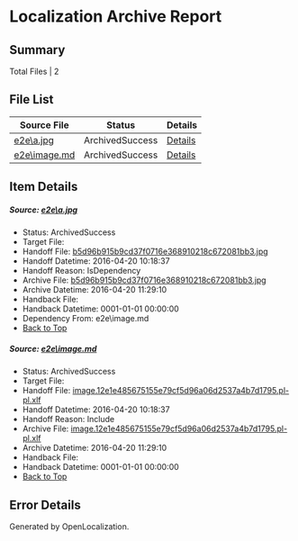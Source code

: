 # <a name='report-top'></a> Localization Archive Report

## Summary
 Total Files | 2

## File List
 Source File | Status | Details 
 ----------- | ------ | ------- 
 [e2e\a.jpg](https://github.com/OpenLocalizationTest/oltest/blob/3331ac3e6a7c5dc7390464bda5cb1c91307b2497/e2e/a.jpg) | ArchivedSuccess | [Details](#b5d96b915b9cd37f0716e368910218c672081bb35)
 [e2e\image.md](https://github.com/OpenLocalizationTest/oltest/blob/3331ac3e6a7c5dc7390464bda5cb1c91307b2497/e2e/image.md) | ArchivedSuccess | [Details](#df51791ffb8d6b79e2631cf4b8c739f3e87e283911)

## Item Details
##### <a name='b5d96b915b9cd37f0716e368910218c672081bb35'></a> Source: [e2e\a.jpg](https://github.com/OpenLocalizationTest/oltest/blob/3331ac3e6a7c5dc7390464bda5cb1c91307b2497/e2e/a.jpg)
* Status: ArchivedSuccess
* Target File: 
* Handoff File: [b5d96b915b9cd37f0716e368910218c672081bb3.jpg](https://github.com/OpenLocalizationTestOrg/olhandoff/blob/c2711dceb436b140dacb9d9d290968966ca2f98f/ol-handoff/OpenLocalizationTestOrg/oltest.pl-pl/master/ht-test/b5d96b915b9cd37f0716e368910218c672081bb3.jpg)
* Handoff Datetime: 2016-04-20 10:18:37
* Handoff Reason: IsDependency
* Archive File: [b5d96b915b9cd37f0716e368910218c672081bb3.jpg](https://github.com/OpenLocalizationTestOrg/olhandoff/blob/b53ccb2d9f3713106a688516abcabef79633d721/ol-handoff/OpenLocalizationTestOrg/oltest.pl-pl/master/ht-test/archive/b5d96b915b9cd37f0716e368910218c672081bb3.jpg)
* Archive Datetime: 2016-04-20 11:29:10
* Handback File: 
* Handback Datetime: 0001-01-01 00:00:00
* Dependency From: e2e\image.md
* [Back to Top](#report-top)

##### <a name='df51791ffb8d6b79e2631cf4b8c739f3e87e283911'></a> Source: [e2e\image.md](https://github.com/OpenLocalizationTest/oltest/blob/3331ac3e6a7c5dc7390464bda5cb1c91307b2497/e2e/image.md)
* Status: ArchivedSuccess
* Target File: 
* Handoff File: [image.12e1e485675155e79cf5d96a06d2537a4b7d1795.pl-pl.xlf](https://github.com/OpenLocalizationTestOrg/olhandoff/blob/c2711dceb436b140dacb9d9d290968966ca2f98f/ol-handoff/OpenLocalizationTestOrg/oltest.pl-pl/master/ht-test/image.12e1e485675155e79cf5d96a06d2537a4b7d1795.pl-pl.xlf)
* Handoff Datetime: 2016-04-20 10:18:37
* Handoff Reason: Include
* Archive File: [image.12e1e485675155e79cf5d96a06d2537a4b7d1795.pl-pl.xlf](https://github.com/OpenLocalizationTestOrg/olhandoff/blob/b53ccb2d9f3713106a688516abcabef79633d721/ol-handoff/OpenLocalizationTestOrg/oltest.pl-pl/master/ht-test/archive/image.12e1e485675155e79cf5d96a06d2537a4b7d1795.pl-pl.xlf)
* Archive Datetime: 2016-04-20 11:29:10
* Handback File: 
* Handback Datetime: 0001-01-01 00:00:00
* [Back to Top](#report-top)


## Error Details

Generated by OpenLocalization.
